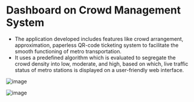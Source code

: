# Dashboard on Crowd Management System
- The application developed includes features like crowd arrangement, approximation, paperless QR-code ticketing system to facilitate the smooth functioning of metro transportation.
- It uses a predefined algorithm which is evaluated to segregate the crowd density into low, moderate, and high, based on which, live traffic status of metro stations is displayed on a user-friendly web interface.

![image](https://user-images.githubusercontent.com/121188860/215074307-d423607c-f94f-4bdb-8cc3-5b039b980603.png)

![image](https://user-images.githubusercontent.com/121188860/215074338-e34927cf-1aee-4c28-a9ca-1df396e96844.png)
